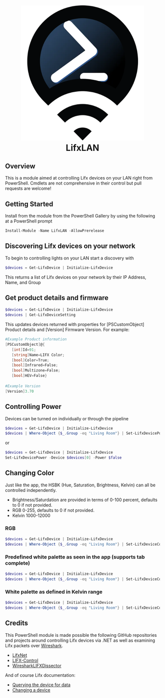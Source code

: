 <h1 align="center">
  <br>
  <img width="400" src="lifxlan.png">
  <br>
    LifxLAN
  <br>
</h1>

## Overview
This is a module aimed at controlling Lifx devices on your LAN right from PowerShell. Cmdlets are not comprehensive in their control but pull requests are welcome! 

## Getting Started
Install from the module from the PowerShell Gallery by using the following at a PowerShell prompt
```powershell
Install-Module -Name LifxLAN -AllowPrerelease
```

## Discovering Lifx devices on your network
To begin to controlling lights on your LAN start a discovery with
```powershell
$devices = Get-LifxDevice | Initialize-LifxDevice
```
This returns a list of Lifx devices on your network by their IP Address, Name, and Group

## Get product details and firmware
```powershell
$devices = Get-LifxDevice | Initialize-LifxDevice
$devices | Get-LifxDeviceSetting
```
This updates devices returned with properties for [PSCustomObject] Product details and [Version] Firmware Version. For example:
 ```powershell
#Example Product information
[PSCustomObject]@{
    [int]Id=91;
    [string]Name=LIFX Color;
    [bool]Color=True;
    [bool]Infrared=False;
    [bool]Multizone=False;
    [bool]HEV=False}

#Example Version
[Version]3.70
```

## Controlling Power
Devices can be turned on individually or through the pipeline
```powershell
$devices = Get-LifxDevice | Initialize-LifxDevice
$devices | Where-Object {$_.Group -eq "Living Room"} | Set-LifxDevicePower -Power $true
```
or 
```powershell
$devices = Get-LifxDevice | Initialize-LifxDevice
Set-LifxDevicePower -Device $devices[0] -Power $false
```

## Changing Color
Just like the app, the HSBK (Hue, Saturation, Brightness, Kelvin) can all be controlled independently.
- Brightness/Saturdation are provided in terms of 0-100 percent, defaults to 0 if not provided.
- RGB 0-255, defaults to 0 if not provided.
- Kelvin 1000-12000

### RGB
```powershell
$devices = Get-LifxDevice | Initialize-LifxDevice
$devices | Where-Object {$_.Group -eq "Living Room"} | Set-LifxDeviceColor -Red 200 -Blue 13 -Brightness 75 -Saturation 100
```

### Predefined white palette as seen in the app (supports tab complete)
```powershell
$devices = Get-LifxDevice | Initialize-LifxDevice
$devices | Where-Object {$_.Group -eq "Living Room"} | Set-LifxDeviceColor -Brightness 100 -White 'Sunset' -SecondsToTransition 1.5
```


### White palette as defined in Kelvin range
```powershell        
$devices = Get-LifxDevice | Initialize-LifxDevice
$devices | Where-Object {$_.Group -eq "Living Room"} | Set-LifxDeviceColor -Kelvin 7500 -Brightness 100
```

## Credits
This PowerShell module is made possible the following GitHub repositories and projects around controlling Lifx devices via .NET as well as examining Lifx packets over [Wireshark](https://www.wireshark.org/).
- [LifxNet](https://github.com/dotMorten/LifxNet)
- [LIFX-Control](https://github.com/PhilWheat/LIFX-Control)
- [WiresharkLIFXDissector](https://github.com/mab5vot9us9a/WiresharkLIFXDissector)

And of course Lifx documentation:
- [Querying the device for data](https://lan.developer.lifx.com/docs/querying-the-device-for-data)
- [Changing a device](https://lan.developer.lifx.com/docs/changing-a-device)
